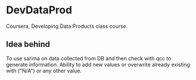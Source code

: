 DevDataProd
===========

Coursera, Developing Data Products class course.

## Idea behind
To use sarima on data collected from DB and then check with qcc to generate information.
Ability to add new values or overwrite already existing with ("N/A") or any other value.